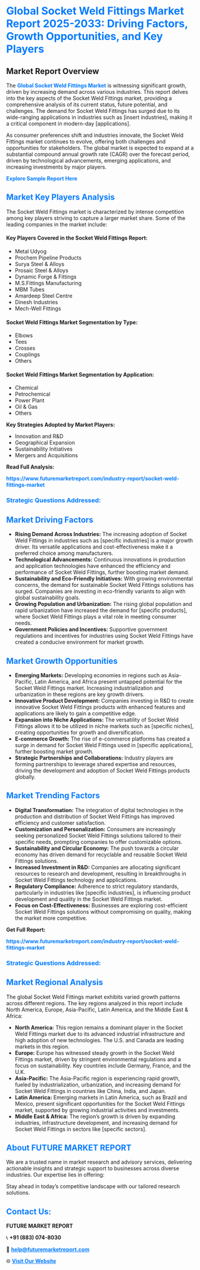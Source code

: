 <h1 style="color: #007BFF;">Global Socket Weld Fittings Market Report 2025-2033: Driving Factors, Growth Opportunities, and Key Players</h1>

<section id="overview">
<h2>Market Report Overview</h2>
<p>The <a href="https://www.futuremarketreport.com/industry-report/socket-weld-fittings-market" style="color: #007BFF; text-decoration: none;"><strong>Global Socket Weld Fittings Market</strong></a> is witnessing significant growth, driven by increasing demand across various industries. This report delves into the key aspects of the Socket Weld Fittings market, providing a comprehensive analysis of its current status, future potential, and challenges. The demand for Socket Weld Fittings has surged due to its wide-ranging applications in industries such as [insert industries], making it a critical component in modern-day [applications].</p>
<p>As consumer preferences shift and industries innovate, the Socket Weld Fittings market continues to evolve, offering both challenges and opportunities for stakeholders. The global market is expected to expand at a substantial compound annual growth rate (CAGR) over the forecast period, driven by technological advancements, emerging applications, and increasing investments by major players.</p>
</section>

<section id="overview">
<p><a href="https://www.futuremarketreport.com/request-sample/reportId=52364" style="color: #007BFF; text-decoration: none;"><strong>Explore Sample Report Here</strong></a></p>
</section>

<section id="key-players">
<h2 style="color: #007BFF;">Market Key Players Analysis</h2>
<p>The Socket Weld Fittings market is characterized by intense competition among key players striving to capture a larger market share. Some of the leading companies in the market include:</p>
<h4>Key Players Covered in the Socket Weld Fittings Report:</h4>
<ul><li>Metal Udyog</li><li>Prochem Pipeline Products</li><li>Surya Steel &amp; Alloys</li><li>Prosaic Steel &amp; Alloys</li><li>Dynamic Forge &amp; Fittings</li><li>M.S.Fittings Manufacturing</li><li>MBM Tubes</li><li>Amardeep Steel Centre</li><li>Dinesh Industries</li><li>Mech-Well Fittings</li></ul>
<h4>Socket Weld Fittings Market Segmentation by Type:</h4>
<ul><li>Elbows</li><li>Tees</li><li>Crosses</li><li>Couplings</li><li>Others</li></ul>

<h4>Socket Weld Fittings Market Segmentation by Application:</h4>
<ul><li>Chemical</li><li>Petrochemical</li><li>Power Plant</li><li>Oil &amp; Gas</li><li>Others</li></ul>
<p><strong>Key Strategies Adopted by Market Players:</strong></p>
<ul>
<li>Innovation and R&D</li>
<li>Geographical Expansion</li>
<li>Sustainability Initiatives</li>
<li>Mergers and Acquisitions</li>
</ul>
</section>

<section>
<p><strong>Read Full Analysis: </strong></p><a href="https://www.futuremarketreport.com/industry-report/socket-weld-fittings-market" style="color: #007BFF; text-decoration: none;"><strong>https://www.futuremarketreport.com/industry-report/socket-weld-fittings-market</strong></a>
<h3 style="color: #007BFF;">Strategic Questions Addressed:</h3>
</section>

<section id="driving-factors">
<h2 style="color: #007BFF;">Market Driving Factors</h2>
<ul>
<li><strong>Rising Demand Across Industries:</strong> The increasing adoption of Socket Weld Fittings in industries such as [specific industries] is a major growth driver. Its versatile applications and cost-effectiveness make it a preferred choice among manufacturers.</li>
<li><strong>Technological Advancements:</strong> Continuous innovations in production and application technologies have enhanced the efficiency and performance of Socket Weld Fittings, further boosting market demand.</li>
<li><strong>Sustainability and Eco-Friendly Initiatives:</strong> With growing environmental concerns, the demand for sustainable Socket Weld Fittings solutions has surged. Companies are investing in eco-friendly variants to align with global sustainability goals.</li>
<li><strong>Growing Population and Urbanization:</strong> The rising global population and rapid urbanization have increased the demand for [specific products], where Socket Weld Fittings plays a vital role in meeting consumer needs.</li>
<li><strong>Government Policies and Incentives:</strong> Supportive government regulations and incentives for industries using Socket Weld Fittings have created a conducive environment for market growth.</li>
</ul>
</section>

<section id="growth-opportunities">
<h2 style="color: #007BFF;">Market Growth Opportunities</h2>
<ul>
<li><strong>Emerging Markets:</strong> Developing economies in regions such as Asia-Pacific, Latin America, and Africa present untapped potential for the Socket Weld Fittings market. Increasing industrialization and urbanization in these regions are key growth drivers.</li>
<li><strong>Innovative Product Development:</strong> Companies investing in R&D to create innovative Socket Weld Fittings products with enhanced features and applications are likely to gain a competitive edge.</li>
<li><strong>Expansion into Niche Applications:</strong> The versatility of Socket Weld Fittings allows it to be utilized in niche markets such as [specific niches], creating opportunities for growth and diversification.</li>
<li><strong>E-commerce Growth:</strong> The rise of e-commerce platforms has created a surge in demand for Socket Weld Fittings used in [specific applications], further boosting market growth.</li>
<li><strong>Strategic Partnerships and Collaborations:</strong> Industry players are forming partnerships to leverage shared expertise and resources, driving the development and adoption of Socket Weld Fittings products globally.</li>
</ul>
</section>

<section id="trending-factors">
<h2 style="color: #007BFF;">Market Trending Factors</h2>
<ul>
<li><strong>Digital Transformation:</strong> The integration of digital technologies in the production and distribution of Socket Weld Fittings has improved efficiency and customer satisfaction.</li>
<li><strong>Customization and Personalization:</strong> Consumers are increasingly seeking personalized Socket Weld Fittings solutions tailored to their specific needs, prompting companies to offer customizable options.</li>
<li><strong>Sustainability and Circular Economy:</strong> The push towards a circular economy has driven demand for recyclable and reusable Socket Weld Fittings solutions.</li>
<li><strong>Increased Investment in R&D:</strong> Companies are allocating significant resources to research and development, resulting in breakthroughs in Socket Weld Fittings technology and applications.</li>
<li><strong>Regulatory Compliance:</strong> Adherence to strict regulatory standards, particularly in industries like [specific industries], is influencing product development and quality in the Socket Weld Fittings market.</li>
<li><strong>Focus on Cost-Effectiveness:</strong> Businesses are exploring cost-efficient Socket Weld Fittings solutions without compromising on quality, making the market more competitive.</li>
</ul>
</section>

<section>
<p><strong>Get Full Report: </strong></p><a href="https://www.futuremarketreport.com/industry-report/socket-weld-fittings-market" style="color: #007BFF; text-decoration: none;"><strong>https://www.futuremarketreport.com/industry-report/socket-weld-fittings-market</strong></a>
<h3 style="color: #007BFF;">Strategic Questions Addressed:</h3>
</section>


<section id="regional-analysis">
<h2 style="color: #007BFF;">Market Regional Analysis</h2>
<p>The global Socket Weld Fittings market exhibits varied growth patterns across different regions. The key regions analyzed in this report include North America, Europe, Asia-Pacific, Latin America, and the Middle East & Africa:</p>
<ul>
<li><strong>North America:</strong> This region remains a dominant player in the Socket Weld Fittings market due to its advanced industrial infrastructure and high adoption of new technologies. The U.S. and Canada are leading markets in this region.</li>
<li><strong>Europe:</strong> Europe has witnessed steady growth in the Socket Weld Fittings market, driven by stringent environmental regulations and a focus on sustainability. Key countries include Germany, France, and the U.K.</li>
<li><strong>Asia-Pacific:</strong> The Asia-Pacific region is experiencing rapid growth, fueled by industrialization, urbanization, and increasing demand for Socket Weld Fittings in countries like China, India, and Japan.</li>
<li><strong>Latin America:</strong> Emerging markets in Latin America, such as Brazil and Mexico, present significant opportunities for the Socket Weld Fittings market, supported by growing industrial activities and investments.</li>
<li><strong>Middle East & Africa:</strong> The region’s growth is driven by expanding industries, infrastructure development, and increasing demand for Socket Weld Fittings in sectors like [specific sectors].</li>
</ul>
</section>

<footer>
<h2 style="color: #007BFF;">About FUTURE MARKET REPORT</h2>
<p>We are a trusted name in market research and advisory services, delivering actionable insights and strategic support to businesses across diverse industries. Our expertise lies in offering:</p>

<p>Stay ahead in today’s competitive landscape with our tailored research solutions.</p>

<h2 style="color: #007BFF;">Contact Us:</h2>
<p><strong>FUTURE MARKET REPORT</strong></p>
<p>📞 <strong>+91 (883) 074-8030</strong></p>
<p>📧 <strong><a href="mailto:help@futuremarketreport.com" style="color: #007BFF;">help@futuremarketreport.com</a></strong></p>
<p>🌐 <strong><a href="https://www.futuremarketreport.com/" style="color: #007BFF;">Visit Our Website</a></strong></p>
</footer>